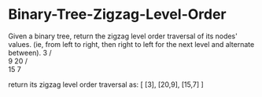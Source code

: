 # Binary-Tree-Zigzag-Level-Order
Given a binary tree, return the zigzag level order traversal of its nodes' values. (ie, from left to right, then right to left for the next level and alternate between).
  3
   / \
  9  20
    /  \
   15   7
   
   return its zigzag level order traversal as:
[
  [3],
  [20,9],
  [15,7]
]
